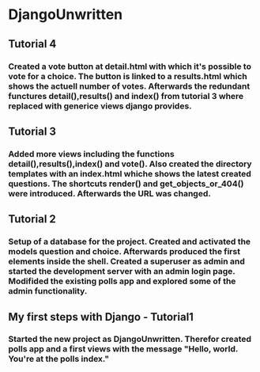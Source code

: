 # DjangoUnwritten

## Tutorial 4

### Created a vote button at detail.html with which it's possible to vote for a choice. The button is linked to a results.html which shows the actuell number of votes. Afterwards the redundant functures detail(),results() and index() from tutorial 3 where replaced with generice views django provides. 

## Tutorial 3

### Added more views including the functions detail(),results(),index() and vote(). Also created the directory templates with an index.html whiche shows the latest created questions. The shortcuts render() and get_objects_or_404() were introduced. Afterwards the URL was changed.

## Tutorial 2

### Setup of a database for the project. Created and activated the models question and choice. Afterwards produced the first elements inside the shell. Created a superuser as admin and started the development server with an admin login page. Modifided the existing polls app and explored some of the admin functionality.

## My first steps with Django - Tutorial1

### Started the new project as DjangoUnwritten. Therefor created polls app and a first views with the message "Hello, world. You're at the polls index."
